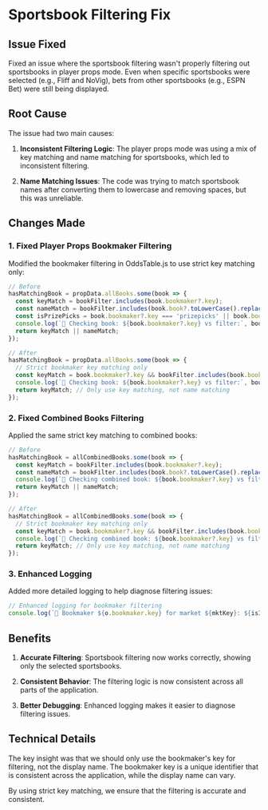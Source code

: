 # Sportsbook Filtering Fix

## Issue Fixed

Fixed an issue where the sportsbook filtering wasn't properly filtering out sportsbooks in player props mode. Even when specific sportsbooks were selected (e.g., Fliff and NoVig), bets from other sportsbooks (e.g., ESPN Bet) were still being displayed.

## Root Cause

The issue had two main causes:

1. **Inconsistent Filtering Logic**: The player props mode was using a mix of key matching and name matching for sportsbooks, which led to inconsistent filtering.

2. **Name Matching Issues**: The code was trying to match sportsbook names after converting them to lowercase and removing spaces, but this was unreliable.

## Changes Made

### 1. Fixed Player Props Bookmaker Filtering

Modified the bookmaker filtering in OddsTable.js to use strict key matching only:

```javascript
// Before
hasMatchingBook = propData.allBooks.some(book => {
  const keyMatch = bookFilter.includes(book.bookmaker?.key);
  const nameMatch = bookFilter.includes(book.book?.toLowerCase().replace(/\s+/g, ''));
  const isPrizePicks = book.bookmaker?.key === 'prizepicks' || book.book?.toLowerCase().includes('prizepicks');
  console.log(`🎯 Checking book: ${book.bookmaker?.key} vs filter:`, bookFilter, 'keyMatch:', keyMatch, 'nameMatch:', nameMatch, 'isPrizePicks:', isPrizePicks);
  return keyMatch || nameMatch;
});

// After
hasMatchingBook = propData.allBooks.some(book => {
  // Strict bookmaker key matching only
  const keyMatch = book.bookmaker?.key && bookFilter.includes(book.bookmaker.key);
  console.log(`🎯 Checking book: ${book.bookmaker?.key} vs filter:`, bookFilter, 'keyMatch:', keyMatch);
  return keyMatch; // Only use key matching, not name matching
});
```

### 2. Fixed Combined Books Filtering

Applied the same strict key matching to combined books:

```javascript
// Before
hasMatchingBook = allCombinedBooks.some(book => {
  const keyMatch = bookFilter.includes(book.bookmaker?.key);
  const nameMatch = bookFilter.includes(book.book?.toLowerCase().replace(/\s+/g, ''));
  console.log(`🎯 Checking combined book: ${book.bookmaker?.key} vs filter:`, bookFilter, 'keyMatch:', keyMatch, 'nameMatch:', nameMatch);
  return keyMatch || nameMatch;
});

// After
hasMatchingBook = allCombinedBooks.some(book => {
  // Strict bookmaker key matching only
  const keyMatch = book.bookmaker?.key && bookFilter.includes(book.bookmaker.key);
  console.log(`🎯 Checking combined book: ${book.bookmaker?.key} vs filter:`, bookFilter, 'keyMatch:', keyMatch);
  return keyMatch; // Only use key matching, not name matching
});
```

### 3. Enhanced Logging

Added more detailed logging to help diagnose filtering issues:

```javascript
// Enhanced logging for bookmaker filtering
console.log(`🎯 Bookmaker ${o.bookmaker.key} for market ${mktKey}: ${isIncluded ? 'INCLUDED' : 'FILTERED OUT'}`);
```

## Benefits

1. **Accurate Filtering**: Sportsbook filtering now works correctly, showing only the selected sportsbooks.

2. **Consistent Behavior**: The filtering logic is now consistent across all parts of the application.

3. **Better Debugging**: Enhanced logging makes it easier to diagnose filtering issues.

## Technical Details

The key insight was that we should only use the bookmaker's key for filtering, not the display name. The bookmaker key is a unique identifier that is consistent across the application, while the display name can vary.

By using strict key matching, we ensure that the filtering is accurate and consistent.
